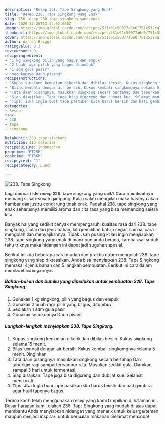 ```yaml
---
description: "Resep 238. Tape Singkong yang Enak"
title: "Resep 238. Tape Singkong yang Enak"
slug: 756-resep-238-tape-singkong-yang-enak
date: 2020-12-26T13:34:02.060Z
image: https://img-global.cpcdn.com/recipes/531c61c50077a6e0/751x532cq70/238-tape-singkong-foto-resep-utama.jpg
thumbnail: https://img-global.cpcdn.com/recipes/531c61c50077a6e0/751x532cq70/238-tape-singkong-foto-resep-utama.jpg
cover: https://img-global.cpcdn.com/recipes/531c61c50077a6e0/751x532cq70/238-tape-singkong-foto-resep-utama.jpg
author: Warren Briggs
ratingvalue: 3.3
reviewcount: 9
recipeingredient:
- "1 kg singkong pilih yang bagus dan empuk"
- "2 buah ragi pilih yang bagus ditumbuk"
- "1 sdm gula pasir"
- "secukupnya Daun pisang"
recipeinstructions:
- "Kupas singkong kemudian dikerik dan dibilas bersih. Kukus singkong selama 15 menit."
- "Bilas kembali dengan air bersih. Kukus kembali singkomgnya selama 5 menit. Dinginkan."
- "Tata daun pisangnya, masukkan singkong secara bertahap Dan taburkan ragi sampai tercampur rata. Masukan sedikit gula. Diamkan sampai 3 hari untuk fermentasi."
- "Siap disajikan. Tape juga bisa digoreng dan dubuat kue. Selamat menikmati."
- "Tips: Jika ingin buat tape pastikan kita harus bersih dan hati gembira agar hasil tapenya bagus."
categories:
- Resep
tags:
- 238
- tape
- singkong

katakunci: 238 tape singkong 
nutrition: 113 calories
recipecuisine: Indonesian
preptime: "PT25M"
cooktime: "PT36M"
recipeyield: "1"
recipecategory: Lunch

---
```



![238. Tape Singkong](https://img-global.cpcdn.com/recipes/531c61c50077a6e0/751x532cq70/238-tape-singkong-foto-resep-utama.jpg)

Lagi mencari ide resep 238. tape singkong yang unik? Cara membuatnya memang susah-susah gampang. Kalau salah mengolah maka hasilnya akan hambar dan justru cenderung tidak enak. Padahal 238. tape singkong yang enak seharusnya memiliki aroma dan cita rasa yang bisa memancing selera kita.

Banyak hal yang sedikit banyak mempengaruhi kualitas rasa dari 238. tape singkong, mulai dari jenis bahan, lalu pemilihan bahan segar, sampai cara mengolah dan menyajikannya. Tidak usah pusing kalau ingin menyiapkan 238. tape singkong yang enak di mana pun anda berada, karena asal sudah tahu triknya maka hidangan ini dapat jadi suguhan spesial.




Berikut ini ada beberapa cara mudah dan praktis dalam mengolah 238. tape singkong yang siap dikreasikan. Anda bisa menyiapkan 238. Tape Singkong memakai 4 jenis bahan dan 5 langkah pembuatan. Berikut ini cara dalam membuat hidangannya.

<!--inarticleads1-->

##### Bahan-bahan dan bumbu yang diperlukan untuk pembuatan 238. Tape Singkong:

1. Gunakan 1 kg singkong, pilih yang bagus dan empuk
1. Gunakan 2 buah ragi, pilih yang bagus, ditumbuk
1. Sediakan 1 sdm gula pasir
1. Gunakan secukupnya Daun pisang




<!--inarticleads2-->

##### Langkah-langkah menyiapkan 238. Tape Singkong:

1. Kupas singkong kemudian dikerik dan dibilas bersih. Kukus singkong selama 15 menit.
1. Bilas kembali dengan air bersih. Kukus kembali singkomgnya selama 5 menit. Dinginkan.
1. Tata daun pisangnya, masukkan singkong secara bertahap Dan taburkan ragi sampai tercampur rata. Masukan sedikit gula. Diamkan sampai 3 hari untuk fermentasi.
1. Siap disajikan. Tape juga bisa digoreng dan dubuat kue. Selamat menikmati.
1. Tips: Jika ingin buat tape pastikan kita harus bersih dan hati gembira agar hasil tapenya bagus.




Terima kasih telah menggunakan resep yang kami tampilkan di halaman ini. Besar harapan kami, olahan 238. Tape Singkong yang mudah di atas dapat membantu Anda menyiapkan hidangan yang menarik untuk keluarga/teman maupun menjadi inspirasi untuk berjualan makanan. Selamat mencoba!
